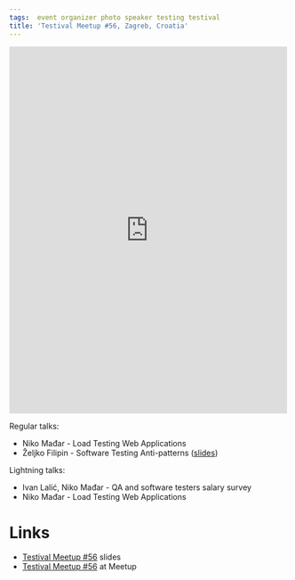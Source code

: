 ```yaml
---
tags:  event organizer photo speaker testing testival
title: 'Testival Meetup #56, Zagreb, Croatia'
---
```

<iframe src="https://www.facebook.com/plugins/post.php?href=https%3A%2F%2Fwww.facebook.com%2Fmedia%2Fset%2F%3Fset%3Da.10157975394007290%26type%3D3&width=500" width="500" height="659" style="border:none;overflow:hidden" scrolling="no" frameborder="0" allowTransparency="true" allow="encrypted-media"></iframe>

Regular talks:

- Niko Mađar - Load Testing Web Applications
- Željko Filipin - Software Testing Anti-patterns ([slides](/assets/pdf/software-testing-anti-patterns-testival.pdf))

Lightning talks:

- Ivan Lalić, Niko Mađar - QA and software testers salary survey
- Niko Mađar - Load Testing Web Applications

# Links

- [Testival Meetup #56](https://github.com/zeljkofilipin/testival/tree/master/files/56) slides
- [Testival Meetup #56](https://www.meetup.com/testival/events/267686798/) at Meetup
